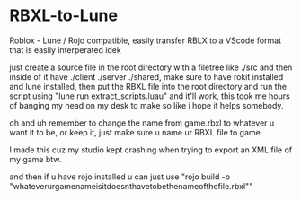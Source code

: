 # RBXL-to-Lune
Roblox - Lune / Rojo compatible, easily transfer RBLX to a VScode format that is easily interperated idek 


just create a source file in the root directory with a filetree like ./src and then inside of it have ./client ./server ./shared, make sure to have rokit installed and lune installed, then put the RBXL file into the root directory and run the script using "lune run extract_scripts.luau" and it'll work, this took me hours of banging my head on my desk to make so like i hope it helps somebody.


                     
oh and uh remember to change the name from game.rbxl to whatever u want it to be, or keep it, just make sure u name ur RBXL file to game.


I made this cuz my studio kept crashing when trying to export an XML file of my game btw.


and then if u have rojo installed u can just use "rojo build -o "whateverurgamenameisitdoesnthavetobethenameofthefile.rbxl""
